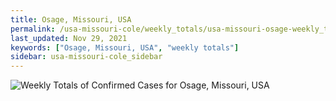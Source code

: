 ```yaml
---
title: Osage, Missouri, USA
permalink: /usa-missouri-cole/weekly_totals/usa-missouri-osage-weekly_totals.html
last_updated: Nov 29, 2021
keywords: ["Osage, Missouri, USA", "weekly totals"]
sidebar: usa-missouri-cole_sidebar
---
```


![Weekly Totals of Confirmed Cases for Osage, Missouri, USA](/covid_tracker/images/graphs/usa-missouri-osage-weekly_totals_graph.png)
